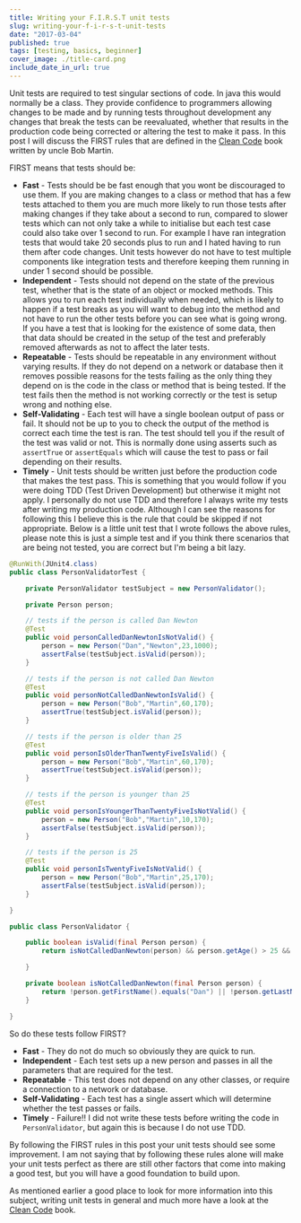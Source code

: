 ```yaml
---
title: Writing your F.I.R.S.T unit tests
slug: writing-your-f-i-r-s-t-unit-tests
date: "2017-03-04"
published: true
tags: [testing, basics, beginner]
cover_image: ./title-card.png
include_date_in_url: true
---
```


Unit tests are required to test singular sections of code. In java this would normally be a class. They provide confidence to programmers allowing changes to be made and by running tests throughout development any changes that break the tests can be reevaluated, whether that results in the production code being corrected or altering the test to make it pass. In this post I will discuss the FIRST rules that are defined in the [Clean Code](https://sites.google.com/site/unclebobconsultingllc/books) book written by uncle Bob Martin.

FIRST means that tests should be:

- __Fast__ - Tests should be be fast enough that you wont be discouraged to use them. If you are making changes to a class or method that has a few tests attached to them you are much more likely to run those tests after making changes if they take about a second to run, compared to slower tests which can not only take a while to initialise but each test case could also take over 1 second to run. For example I have ran integration tests that would take 20 seconds plus to run and I hated having to run them after code changes. Unit tests however do not have to test multiple components like integration tests and therefore keeping them running in under 1 second should be possible.
- __Independent__ - Tests should not depend on the state of the previous test, whether that is the state of an object or mocked methods. This allows you to run each test individually when needed, which is likely to happen if a test breaks as you will want to debug into the method and not have to run the other tests before you can see what is going wrong. If you have a test that is looking for the existence of some data, then that data should be created in the setup of the test and preferably removed afterwards as not to affect the later tests.
- __Repeatable__ - Tests should be repeatable in any environment without varying results. If they do not depend on a network or database then it removes possible reasons for the tests failing as the only thing they depend on is the code in the class or method that is being tested. If the test fails then the method is not working correctly or the test is setup wrong and nothing else.
- __Self-Validating__ - Each test will have a single boolean output of pass or fail. It should not be up to you to check the output of the method is correct each time the test is ran. The test should tell you if the result of the test was valid or not. This is normally done using asserts such as `assertTrue` or `assertEquals` which will cause the test to pass or fail depending on their results.
- __Timely__ - Unit tests should be written just before the production code that makes the test pass. This is something that you would follow if you were doing TDD (Test Driven Development) but otherwise it might not apply. I personally do not use TDD and therefore I always write my tests after writing my production code. Although I can see the reasons for following this I believe this is the rule that could be skipped if not appropriate.
Below is a little unit test that I wrote follows the above rules, please note this is just a simple test and if you think there scenarios that are being not tested, you are correct but I'm being a bit lazy.

```java
@RunWith(JUnit4.class)
public class PersonValidatorTest {

    private PersonValidator testSubject = new PersonValidator();

    private Person person;

    // tests if the person is called Dan Newton
    @Test
    public void personCalledDanNewtonIsNotValid() {
        person = new Person("Dan","Newton",23,1000);
        assertFalse(testSubject.isValid(person));
    }

    // tests if the person is not called Dan Newton
    @Test
    public void personNotCalledDanNewtonIsValid() {
        person = new Person("Bob","Martin",60,170);
        assertTrue(testSubject.isValid(person));
    }

    // tests if the person is older than 25
    @Test
    public void personIsOlderThanTwentyFiveIsValid() {
        person = new Person("Bob","Martin",60,170);
        assertTrue(testSubject.isValid(person));
    }

    // tests if the person is younger than 25
    @Test
    public void personIsYoungerThanTwentyFiveIsNotValid() {
        person = new Person("Bob","Martin",10,170);
        assertFalse(testSubject.isValid(person));
    }

    // tests if the person is 25
    @Test
    public void personIsTwentyFiveIsNotValid() {
        person = new Person("Bob","Martin",25,170);
        assertFalse(testSubject.isValid(person));
    }

}
```

```java
public class PersonValidator {

    public boolean isValid(final Person person) {
        return isNotCalledDanNewton(person) && person.getAge() > 25 && person.getHeight() < 180;

    }

    private boolean isNotCalledDanNewton(final Person person) {
        return !person.getFirstName().equals("Dan") || !person.getLastName().equals("Newton");
    }

}
```

So do these tests follow FIRST?

- __Fast__ - They do not do much so obviously they are quick to run.
- __Independent__ - Each test sets up a new person and passes in all the parameters that are required for the test.
- __Repeatable__ - This test does not depend on any other classes, or require a connection to a network or database.
- __Self-Validating__ - Each test has a single assert which will determine whether the test passes or fails.
- __Timely__ - Failure!! I did not write these tests before writing the code in `PersonValidator`, but again this is because I do not use TDD.

By following the FIRST rules in this post your unit tests should see some improvement. I am not saying that by following these rules alone will make your unit tests perfect as there are still other factors that come into making a good test, but you will have a good foundation to build upon.

As mentioned earlier a good place to look for more information into this subject, writing unit tests in general and much more have a look at the [Clean Code](https://sites.google.com/site/unclebobconsultingllc/books) book.